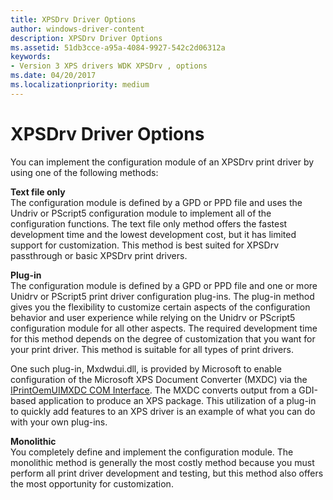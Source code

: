 ```yaml
---
title: XPSDrv Driver Options
author: windows-driver-content
description: XPSDrv Driver Options
ms.assetid: 51db3cce-a95a-4084-9927-542c2d06312a
keywords:
- Version 3 XPS drivers WDK XPSDrv , options
ms.date: 04/20/2017
ms.localizationpriority: medium
---
```


# XPSDrv Driver Options


You can implement the configuration module of an XPSDrv print driver by using one of the following methods:

<a href="" id="text-file-only-------"></a>**Text file only**   
The configuration module is defined by a GPD or PPD file and uses the Undriv or PScript5 configuration module to implement all of the configuration functions. The text file only method offers the fastest development time and the lowest development cost, but it has limited support for customization. This method is best suited for XPSDrv passthrough or basic XPSDrv print drivers.

<a href="" id="plug-in-------"></a>**Plug-in**   
The configuration module is defined by a GPD or PPD file and one or more Unidrv or PScript5 print driver configuration plug-ins. The plug-in method gives you the flexibility to customize certain aspects of the configuration behavior and user experience while relying on the Unidrv or PScript5 configuration module for all other aspects. The required development time for this method depends on the degree of customization that you want for your print driver. This method is suitable for all types of print drivers.

One such plug-in, Mxdwdui.dll, is provided by Microsoft to enable configuration of the Microsoft XPS Document Converter (MXDC) via the [IPrintOemUIMXDC COM Interface](iprintoemuimxdc-com-interface.md). The MXDC converts output from a GDI-based application to produce an XPS package. This utilization of a plug-in to quickly add features to an XPS driver is an example of what you can do with your own plug-ins.

<a href="" id="monolithic"></a>**Monolithic**  
You completely define and implement the configuration module. The monolithic method is generally the most costly method because you must perform all print driver development and testing, but this method also offers the most opportunity for customization.

 

 




